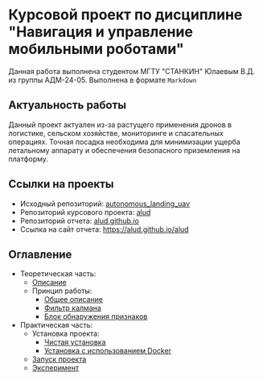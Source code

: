 # Курсовой проект по дисциплине "Навигация и управление мобильными роботами"

Данная работа выполнена студентом МГТУ "СТАНКИН" Юлаевым В.Д. из группы АДМ-24-05. Выполнена в формате `Markdown`

## **Актуальность работы**

Данный проект актуален из-за растущего применения дронов в логистике, сельском хозяйстве, мониторинге и спасательных операциях. Точная посадка необходима для минимизации ущерба летальному аппарату и обеспечения безопасного приземления на платформу.

## **Ссылки на проекты** 
* Исходный репозиторий: [autonomous_landing_uav](https://github.com/MikeS96/autonomous_landing_uav)
* Репозиторий курсового проекта: [alud](https://github.com/CBOPA/alud)
* Репозиторий отчета: [alud.github.io](https://github.com/CBOPA/alud.github.io)
* Ссылка на сайт отчета: https://alud.github.io/alud

## **Оглавление**

  - Теоретическая часть:
      - [Описание](theory/description.md)
      - Принцип работы:
        - [Общее описание](theory/principe.md)
        - [Фильтр калмана](theory/kalman.md)
        - [Блок обнаружения признаков](theory/feature_detector.md)
  - Практическая часть:
      - Установка проекта:
        - [Чистая установка](practice/installation.md)
        - [Установка с использованием Docker](practice/docker_installation.md)
      - [Запуск проекта](practice/start.md)
      - [Эксперимент](practice/experiment.md)




